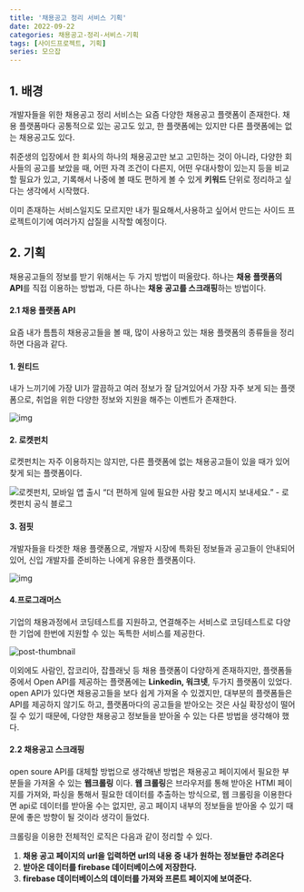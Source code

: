 ```yaml
---
title: '채용공고 정리 서비스 기획'
date: 2022-09-22
categories: 채용공고-정리-서비스-기획
tags: [사이드프로젝트, 기획]
series: 모으잡
---
```


## 1. 배경

개발자들을 위한 채용공고 정리 서비스는 요즘 다양한 채용공고 플랫폼이 존재한다. 채용 플랫폼마다 공통적으로 있는 공고도 있고, 한 플랫폼에는 있지만 다른 플랫폼에는 없는 채용공고도 있다.

취준생의 입장에서 한 회사의 하나의 채용공고만 보고 고민하는 것이 아니라, 다양한 회사들의 공고를 보았을 때, 어떤 자격 조건이 다른지, 어떤 우대사항이 있는지 등을 비교할 필요가 있고, 기록해서 나중에 볼 때도 편하게 볼 수 있게 <b>키워드</b> 단위로 정리하고 싶다는 생각에서 시작했다.

이미 존재하는 서비스일지도 모르지만 내가 필요해서,사용하고 싶어서 만드는 사이드 프로젝트이기에 여러가지 삽질을 시작할 예정이다.

## 2. 기획

채용공고들의 정보를 받기 위해서는 두 가지 방법이 떠올랐다. 하나는 <b>채용 플랫폼의 API</b>를 직접 이용하는 방법과, 다른 하나는 <b>채용 공고를 스크래핑</b>하는 방법이다.

#### 2.1 채용 플랫폼 API

요즘 내가 틈틈히 채용공고들을 볼 때, 많이 사용하고 있는 채용 플랫폼의 종류들을 정리하면 다음과 같다.

#### 1. 원티드

내가 느끼기에 가장 UI가 깔끔하고 여러 정보가 잘 담겨있어서 가장 자주 보게 되는 플랫폼으로, 취업을 위한 다양한 정보와 지원을 해주는 이벤트가 존재한다.

![img](https://blog.kakaocdn.net/dn/br7AFo/btrc9d7Zpzo/a5BnKsDB3Vltlp06x3oZlK/img.png)

#### 2. 로켓펀치

로켓펀치는 자주 이용하지는 않지만, 다른 플랫폼에 없는 채용공고들이 있을 때가 있어 찾게 되는 플랫폼이다.

![로켓펀치, 모바일 앱 출시 “더 편하게 일에 필요한 사람 찾고 메시지 보내세요.” - 로켓펀치 공식 블로그](https://blog.rocketpunch.com/wp-content/uploads/2020/03/%EB%A1%9C%EC%BC%93%ED%8E%80%EC%B9%98_%EC%95%B1%EC%B6%9C%EC%8B%9C1.jpg)

#### 3. 점핏

개발자들을 타겟한 채용 플랫폼으로, 개발자 시장에 특화된 정보들과 공고들이 안내되어 있어, 신입 개발자를 준비하는 나에게 유용한 플랫폼이다.

![img](https://image.edaily.co.kr/images/photo/files/NP/S/2021/03/PS21030500386.jpg)

#### 4.**프로그래머스**

기업의 채용과정에서 코딩테스트를 지원하고, 연결해주는 서비스로 코딩테스트로 다양한 기업에 한번에 지원할 수 있는 독특한 서비스를 제공한다.

![post-thumbnail](https://velog.velcdn.com/images/dev-redo/post/3eac3adc-518e-4f37-a329-9e0053080a44/image.jpg)

이외에도 사람인, 잡코리아, 잡플래닛 등 채용 플랫폼이 다양하게 존재하지만, 플랫폼들 중에서 Open API를 제공하는 플랫폼에는 **Linkedin, 워크넷**, 두가지 플랫폼이 있었다. open API가 있다면 채용공고들을 보다 쉽게 가져올 수 있겠지만, 대부분의 플랫폼들은 API를 제공하지 않기도 하고, 플랫폼마다의 공고들을 받아오는 것은 사실 확장성이 떨어질 수 있기 때문에, 다양한 채용공고 정보들을 받아올 수 있는 다른 방법을 생각해야 했다.

#### 2.2 채용공고 스크래핑

open soure API를 대체할 방법으로 생각해낸 방법은 채용공고 페이지에서 필요한 부분들을 가져올 수 있는 **웹크롤링** 이다. <b>웹 크롤링</b>은 브라우저를 통해 받아온 HTMl 페이지를 가져와, 파싱을 통해서 필요한 데이터를 추출하는 방식으로, 웹 크롤링을 이용한다면 api로 데이터를 받아올 수는 없지만, 공고 페이지 내부의 정보들을 받아올 수 있기 때문에 좋은 방향이 될 것이라 생각이 들었다.

크롤링을 이용한 전체적인 로직은 다음과 같이 정리할 수 있다.

1. **채용 공고 페이지의 url을 입력하면 url의 내용 중 내가 원하는 정보들만 추려온다**
2. **받아온 데이터를 firebase 데이터베이스에 저장한다.**
3. **firebase 데이터베이스의 데이터를 가져와 프론트 페이지에 보여준다.**
